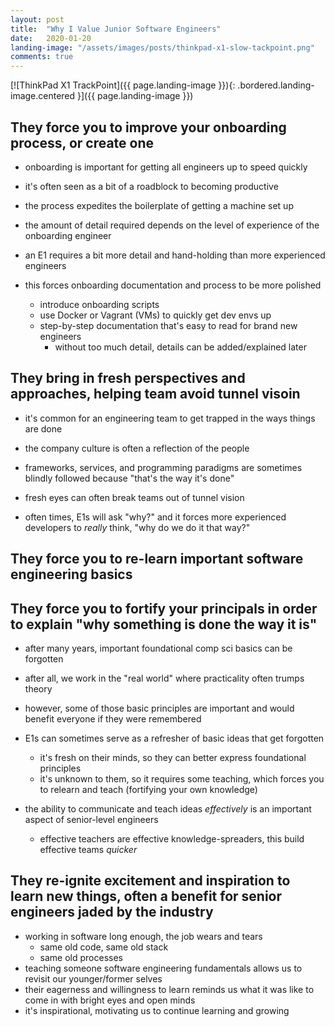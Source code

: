 ```yaml
---
layout: post
title:  "Why I Value Junior Software Engineers"
date:   2020-01-20
landing-image: "/assets/images/posts/thinkpad-x1-slow-tackpoint.png"
comments: true
---
```


[![ThinkPad X1 TrackPoint]({{ page.landing-image }}){: .bordered.landing-image.centered }]({{ page.landing-image }})

## They force you to improve your onboarding process, or create one

- onboarding is important for getting all engineers up to speed quickly
- it's often seen as a bit of a roadblock to becoming productive
- the process expedites the boilerplate of getting a machine set up
- the amount of detail required depends on the level of experience of the onboarding engineer

- an E1 requires a bit more detail and hand-holding than more experienced engineers
- this forces onboarding documentation and process to be more polished
  - introduce onboarding scripts
  - use Docker or Vagrant (VMs) to quickly get dev envs up
  - step-by-step documentation that's easy to read for brand new engineers
    - without too much detail, details can be added/explained later 

## They bring in fresh perspectives and approaches, helping team avoid tunnel visoin

- it's common for an engineering team to get trapped in the ways things are done
- the company culture is often a reflection of the people
- frameworks, services, and programming paradigms are sometimes blindly followed because "that's the way it's done"

- fresh eyes can often break teams out of tunnel vision
- often times, E1s will ask "why?" and it forces more experienced developers to _really_ think, "why do we do it that way?"

## They force you to re-learn important software engineering basics
## They force you to fortify your principals in order to explain "why something is done the way it is"

- after many years, important foundational comp sci basics can be forgotten
- after all, we work in the "real world" where practicality often trumps theory
- however, some of those basic principles are important and would benefit everyone if they were remembered

- E1s can sometimes serve as a refresher of basic ideas that get forgotten
  - it's fresh on their minds, so they can better express foundational principles
  - it's unknown to them, so it requires some teaching, which forces you to relearn and teach (fortifying your own knowledge)
- the ability to communicate and teach ideas _effectively_ is an important aspect of senior-level engineers
  - effective teachers are effective knowledge-spreaders, this build effective teams _quicker_

## They re-ignite excitement and inspiration to learn new things, often a benefit for senior engineers jaded by the industry

- working in software long enough, the job wears and tears
  - same old code, same old stack
  - same old processes
- teaching someone software engineering fundamentals allows us to revisit our younger/former selves
- their eagerness and willingness to learn reminds us what it was like to come in with bright eyes and open minds
- it's inspirational, motivating us to continue learning and growing
